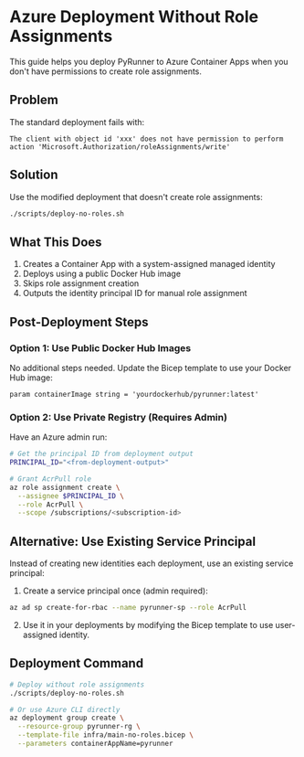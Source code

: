 # Azure Deployment Without Role Assignments

This guide helps you deploy PyRunner to Azure Container Apps when you don't have permissions to create role assignments.

## Problem

The standard deployment fails with:
```
The client with object id 'xxx' does not have permission to perform action 'Microsoft.Authorization/roleAssignments/write'
```

## Solution

Use the modified deployment that doesn't create role assignments:

```bash
./scripts/deploy-no-roles.sh
```

## What This Does

1. Creates a Container App with a system-assigned managed identity
2. Deploys using a public Docker Hub image
3. Skips role assignment creation
4. Outputs the identity principal ID for manual role assignment

## Post-Deployment Steps

### Option 1: Use Public Docker Hub Images

No additional steps needed. Update the Bicep template to use your Docker Hub image:
```bicep
param containerImage string = 'yourdockerhub/pyrunner:latest'
```

### Option 2: Use Private Registry (Requires Admin)

Have an Azure admin run:
```bash
# Get the principal ID from deployment output
PRINCIPAL_ID="<from-deployment-output>"

# Grant AcrPull role
az role assignment create \
  --assignee $PRINCIPAL_ID \
  --role AcrPull \
  --scope /subscriptions/<subscription-id>
```

## Alternative: Use Existing Service Principal

Instead of creating new identities each deployment, use an existing service principal:

1. Create a service principal once (admin required):
```bash
az ad sp create-for-rbac --name pyrunner-sp --role AcrPull
```

2. Use it in your deployments by modifying the Bicep template to use user-assigned identity.

## Deployment Command

```bash
# Deploy without role assignments
./scripts/deploy-no-roles.sh

# Or use Azure CLI directly
az deployment group create \
  --resource-group pyrunner-rg \
  --template-file infra/main-no-roles.bicep \
  --parameters containerAppName=pyrunner
```